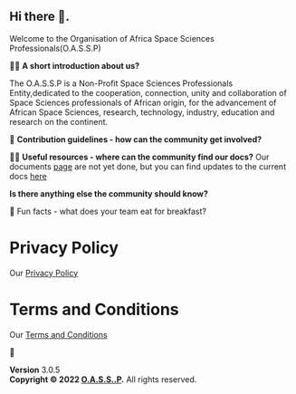 ## Hi there 👋.

 Welcome to the Organisation of Africa Space Sciences Professionals(O.A.S.S.P)

🙋‍♀️ **A short introduction about us?**

The O.A.S.S.P is a Non-Profit Space Sciences Professionals Entity,dedicated to the cooperation, connection, unity and collaboration of Space Sciences professionals of African origin, for the advancement of African Space Sciences, research, technology, industry, education and research on the continent.

🌈 **Contribution guidelines - how can the community get involved?**


👩‍💻 **Useful resources - where can the community find our docs?** 
Our documents [page](docs.oassp.org) are not yet done, but you can find updates to the current docs [here](https://github.com/OASSP/docs)

**Is there anything else the community should know?**

🍿 Fun facts - what does your team eat for breakfast?

# Privacy Policy
Our <a href="https://www.oassp.org/privacy">Privacy Policy</a>
# Terms and Conditions
Our <a href="https://www.oassp.org/privacy">Terms and Conditions</a>

🧙 <footer class="main-footer">
    <div class="float-right d-none d-sm-block">
      <b>Version</b> 3.0.5
    </div>
    <strong>Copyright &copy; 2022 <a href="https://www.oassp.org">O.A.S.S..P</a>.</strong> All rights
    reserved.
 
  </footer>
<!--

-->
